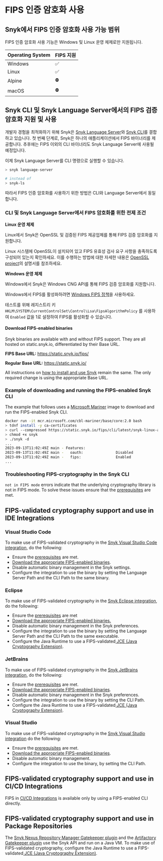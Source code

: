 # FIPS 인증 암호화 사용

## Snyk에서 FIPS 인증 암호화 사용 가능 범위

FIPS 인증 암호화 사용 기능은 Windows 및 Linux 운영 체제로만 지원됩니다.

| Operating System | FIPS 지원 |
| ---------------- | ------- |
| Windows          | ✅       |
| Linux            | ✅       |
| Alpine           | ⛔       |
| macOS            | ⛔       |

## Snyk CLI 및 Snyk Language Server에서의 FIPS 검증 암호화 지원 및 사용

개발자 경험을 최적화하기 위해 Snyk은 [Snyk Language Server](../../integrate-with-snyk/ide-tools/snyk-language-server.md)와 [Snyk CLI](../getting-started-with-the-snyk-cli.md)를 결합하고 있습니다. 첫 번째 단계로, Snyk은 하나의 애플리케이션에서 FIPS 바이너리를 제공합니다. 추후에는 FIPS 이외의 CLI 바이너리도 Snyk Language Server에 사용될 예정입니다.

이제 Snyk Language Server를 CLI 명령으로 실행할 수 있습니다.

```bash
> snyk language-server

# instead of 
> snyk-ls
```

따라서 FIPS 인증 암호화를 사용하기 위한 방법은 CLI와 Language Server에서 동일합니다.

### CLI 및 Snyk Language Server에서 FIPS 암호화를 위한 전제 조건

**Linux 운영 체제**

Linux에서 Snyk은 OpenSSL 및 검증된 FIPS 제공업체를 통해 FIPS 검증 암호화를 지원합니다.

Linux 시스템에 OpenSSL이 설치되어 있고 FIPS 유효성 검사 요구 사항을 충족하도록 구성되어 있는지 확인하세요. 이를 수행하는 방법에 대한 자세한 내용은 [OpenSSL project](https://www.openssl.org/docs/fips.html)의 설명서를 참조하세요.

**Windows 운영 체제**

Windows에서 Snyk은 Windows CNG API를 통해 FIPS 검증 암호화를 지원합니다.

Windows에서 FIPS를 활성화하려면 [Windows FIPS 정책](https://learn.microsoft.com/en-us/windows/security/security-foundations/certification/fips-140-validation#step-3-enable-the-fips-security-policy)을 사용하세요.

테스트를 위해 레지스트리 키`HKLM\SYSTEM\CurrentControlSet\Control\Lsa\FipsAlgorithmPolicy` 를 사용하여 `Enabled` 값을 1로 설정하여 FIPS를 활성화할 수 있습니다.

#### Download FIPS-enabled binaries

Snyk binaries are available with and without FIPS support. They are all hosted on static.snyk.io, differentiated by their Base URL.

**FIPS Base URL:** https://static.snyk.io/fips/

**Regular Base URL:** https://static.snyk.io/

All instructions on [how to install and use Snyk](../install-or-update-the-snyk-cli/) remain the same. The only required change is using the appropriate Base URL.

### Example of downloading and running the FIPS-enabled Snyk CLI

The example that follows uses a [Microsoft Mariner](https://mcr.microsoft.com/en-us/product/cbl-mariner/base/core/about) image to download and run the FIPS-enabled Snyk CLI.

```bash
docker run -it mcr.microsoft.com/cbl-mariner/base/core:2.0 bash
> tdnf install -y ca-certificates
> curl --compressed https://static.snyk.io/fips/cli/latest/snyk-linux-arm64 -o snyk
> chmod +x snyk
> ./snyk -d
...
2023-09-13T11:02:49Z main - Features:
2023-09-13T11:02:49Z main -   oauth:               Disabled
2023-09-13T11:02:49Z main -   fips:                Enabled
...
```

### Troubleshooting FIPS-cryptography in the Snyk CLI

`not in FIPS mode` errors indicate that the underlying cryptography library is not in FIPS mode. To solve these issues ensure that the [prerequisites](using-fips-validated-cryptography.md#prerequisites-for-fips-cryptography-in-the-cli-and-snyk-language-server) are met.

## FIPS-validated cryptography support and use in IDE Integrations

### Visual Studio Code

To make use of FIPS-validated cryptography in the [Snyk Visual Studio Code integration](../../integrate-with-snyk/ide-tools/visual-studio-code-extension/), do the following:

* Ensure the [prerequisites](using-fips-validated-cryptography.md#prerequisites-for-fips-cryptography-in-the-cli-and-snyk-language-server) are met.
* [Download the appropriate FIPS-enabled binaries](using-fips-validated-cryptography.md#download-fips-enabled-binaries).
* Disable automatic binary management in the Snyk settings.
* Configure the integration to use the binary by setting the Language Server Path and the CLI Path to the same binary.

### Eclipse

To make use of FIPS-validated cryptography in the [Snyk Eclipse integration](../../integrations/ide-tools/eclipse-plugin/), do the following:

* Ensure the [prerequisites](using-fips-validated-cryptography.md#prerequisites-for-fips-cryptography-in-the-cli-and-snyk-language-server) are met
* [Download the appropriate FIPS-enabled binaries.](using-fips-validated-cryptography.md#download-fips-enabled-binaries)
* Disable automatic binary management in the Snyk preferences.
* Configure the integration to use the binary by setting the Language Server Path and the CLI Path to the same executable.
* Configure the Java Runtime to use a FIPS-validated[ JCE (Java Cryptography Extension)](https://csrc.nist.gov/projects/cryptographic-module-validation-program/validated-modules/search?SearchMode=Basic\&ModuleName=java\&CertificateStatus=Active\&ValidationYear=0).

### JetBrains

To make use of FIPS-validated cryptography in the [Snyk JetBrains integration](../../integrate-with-snyk/ide-tools/jetbrains-plugins/), do the following:

* Ensure the [prerequisites](using-fips-validated-cryptography.md#prerequisites-for-fips-cryptography-in-the-cli-and-snyk-language-server) are met.
* [Download the appropriate FIPS-enabled binaries](using-fips-validated-cryptography.md#download-fips-enabled-binaries).
* Disable automatic binary management in the Snyk preferences.
* Configure the integration to use the binary by setting the CLI Path.
* Configure the Java Runtime to use a FIPS-validated[ JCE (Java Cryptography Extension)](https://csrc.nist.gov/projects/cryptographic-module-validation-program/validated-modules/search?SearchMode=Basic\&ModuleName=java\&CertificateStatus=Active\&ValidationYear=0).

### Visual Studio

To make use of FIPS-validated cryptography in the [Snyk Visual Studio integration](../../integrate-with-snyk/ide-tools/visual-studio-extension/) do the following:

* Ensure the [prerequisites](using-fips-validated-cryptography.md#prerequisites-for-fips-cryptography-in-the-cli-and-snyk-language-server) are met.
* [Download the appropriate FIPS-enabled binaries](using-fips-validated-cryptography.md#download-fips-enabled-binaries).
* Disable automatic binary management.
* Configure the integration to use the binary, by setting the CLI Path.

## FIPS-validated cryptography support and use in CI/CD Integrations

FIPS in [CI/CD Integrations](../../integrate-with-snyk/snyk-ci-cd-integrations/) is available only by using a FIPS-enabled CLI directly.

## FIPS-validated cryptography support and use in Package Repositories

The [Snyk Nexus Repository Manager Gatekeeper plugin](../../integrate-with-snyk/gatekeeper-plugins/nexus-repository-manager-gatekeeper-plugin.md) and the [Artifactory Gatekeeper plugin](../../integrate-with-snyk/gatekeeper-plugins/artifactory-gatekeeper-plugin.md) use the Snyk API and run on a Java VM. To make use of FIPS-validated cryptography, configure the Java Runtime to use a FIPS-validated[ JCE (Java Cryptography Extension)](https://csrc.nist.gov/projects/cryptographic-module-validation-program/validated-modules/search?SearchMode=Basic\&ModuleName=java\&CertificateStatus=Active\&ValidationYear=0).
